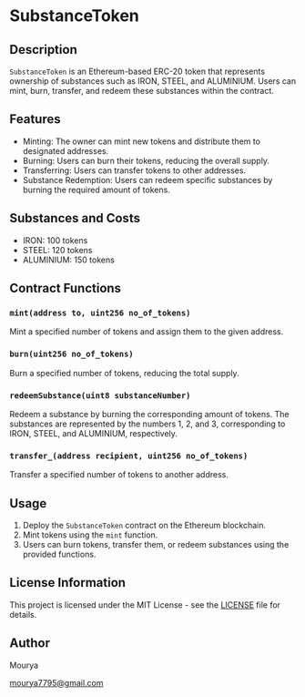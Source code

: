 # SubstanceToken 


## Description

`SubstanceToken` is an Ethereum-based ERC-20 token that represents ownership of substances such as IRON, STEEL, and ALUMINIUM. Users can mint, burn, transfer, and redeem these substances within the contract.

## Features

- Minting: The owner can mint new tokens and distribute them to designated addresses.
- Burning: Users can burn their tokens, reducing the overall supply.
- Transferring: Users can transfer tokens to other addresses.
- Substance Redemption: Users can redeem specific substances by burning the required amount of tokens.

## Substances and Costs

- IRON: 100 tokens
- STEEL: 120 tokens
- ALUMINIUM: 150 tokens

## Contract Functions

### `mint(address to, uint256 no_of_tokens)`

Mint a specified number of tokens and assign them to the given address.

### `burn(uint256 no_of_tokens)`

Burn a specified number of tokens, reducing the total supply.

### `redeemSubstance(uint8 substanceNumber)`

Redeem a substance by burning the corresponding amount of tokens. The substances are represented by the numbers 1, 2, and 3, corresponding to IRON, STEEL, and ALUMINIUM, respectively.

### `transfer_(address recipient, uint256 no_of_tokens)`

Transfer a specified number of tokens to another address.

## Usage

1. Deploy the `SubstanceToken` contract on the Ethereum blockchain.
2. Mint tokens using the `mint` function.
3. Users can burn tokens, transfer them, or redeem substances using the provided functions.

## License Information

This project is licensed under the MIT License - see the [LICENSE](./LICENSE) file for details.

## Author 

Mourya 

mourya7795@gmail.com
